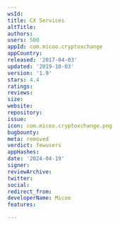 ```yaml
---
wsId: 
title: CX Services
altTitle: 
authors: 
users: 500
appId: com.micoo.cryptoxchange
appCountry: 
released: '2017-04-03'
updated: '2019-10-03'
version: '1.9'
stars: 4.4
ratings: 
reviews: 
size: 
website: 
repository: 
issue: 
icon: com.micoo.cryptoxchange.png
bugbounty: 
meta: removed
verdict: fewusers
appHashes: 
date: '2024-04-19'
signer: 
reviewArchive: 
twitter: 
social: 
redirect_from: 
developerName: Micoo
features: 

---
```


